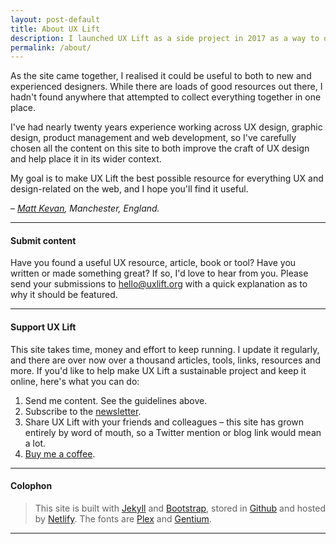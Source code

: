 ```yaml
---
layout: post-default
title: About UX Lift
description: I launched UX Lift as a side project in 2017 as a way to organise the huge collection of UX and design links I'd built over the years. 
permalink: /about/
---
```


As the site came together, I realised it could be useful to both to new and experienced designers. While there are loads of good resources out there, I hadn't found anywhere that attempted to collect everything together in one place.

I've had nearly twenty years experience working across UX design, graphic design, product management and web development, so I've carefully chosen all the content on this site to both improve the craft of UX design and help place it in its wider context.

My goal is to make UX Lift the best possible resource for everything UX and design-related on the web, and I hope you'll find it useful.

– *[Matt Kevan](https://www.kevan.tv), Manchester, England.*

<hr>

<h4 id="submit">Submit content</h4>

Have you found a useful UX resource, article, book or tool? Have you written or made something great? If so, I'd love to hear from you. Please send your submissions to <a href="mailto:hello@uxlift.org">hello@uxlift.org</a> with a quick explanation as to why it should be featured.

<hr>

<h4 id="support">Support UX Lift</h4>

This site takes time, money and effort to keep running. I update it regularly, and there are over now over a thousand articles, tools, links, resources and more. If you'd like to help make UX Lift a sustainable project and keep it online, here's what you can do:

1. Send me content. See the guidelines above.
2. Subscribe to the [newsletter](https://uxlift.substack.com). 
3. Share UX Lift with your friends and colleagues – this site has grown entirely by word of mouth, so a Twitter mention or blog link would mean a lot.
4. [Buy me a coffee](http://buymeacoffee.com/uxlift).

<hr>

#### Colophon

>This site is built with [Jekyll](https://www.jekyllrb.com) and [Bootstrap](https://www.getbootstrap.com), stored in [Github](https://www.github.com) and hosted by [Netlify](https://www.netlify.com). The fonts are [Plex](https://github.com/IBM/plex) and [Gentium](https://software.sil.org/gentium/download/).

<hr>